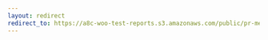 ```yaml
---
layout: redirect
redirect_to: https://a8c-woo-test-reports.s3.amazonaws.com/public/pr-merge/45802/e2e/index.html
---
```

